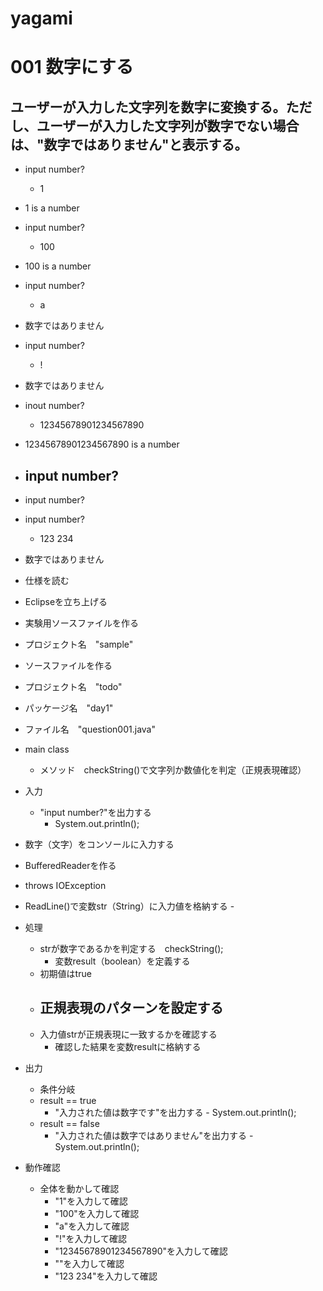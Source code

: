 # yagami

# 001 数字にする
## ユーザーが入力した文字列を数字に変換する。ただし、ユーザーが入力した文字列が数字でない場合は、"数字ではありません"と表示する。

- input number?
  - 1
- 1 is a number

- input number?
   - 100
- 100 is a number

- input number?
   - a
- 数字ではありません

- input number?
   - !
- 数字ではありません

- inout number?
   - 12345678901234567890
- 12345678901234567890 is a number

- input number?
   - 
- input number?

- input number?
   - 123 234
-  数字ではありません



- 仕様を読む
- Eclipseを立ち上げる

- 実験用ソースファイルを作る
 - プロジェクト名　"sample"

- ソースファイルを作る
 - プロジェクト名　"todo"
 - パッケージ名　"day1"
 - ファイル名　"question001.java"
  - main class
    - メソッド　checkString()で文字列か数値化を判定（正規表現確認）

- 入力
  - "input number?"を出力する
    - System.out.println();
 - 数字（文字）をコンソールに入力する
  - BufferedReaderを作る
   - throws IOException
   - ReadLine()で変数str（String）に入力値を格納する
    -

- 処理
  - strが数字であるかを判定する　checkString();
    - 変数result（boolean）を定義する
   - 初期値はtrue
    - 正規表現のパターンを設定する
      - 
    - 入力値strが正規表現に一致するかを確認する
      - 確認した結果を変数resultに格納する


- 出力
   - 条件分岐
   - result == true
     - "入力された値は数字です"を出力する
             - System.out.println();
   - result == false
     - "入力された値は数字ではありません"を出力する
             - System.out.println();

- 動作確認
   - 全体を動かして確認
       - "1"を入力して確認
       - "100"を入力して確認
       - "a"を入力して確認
       - "!"を入力して確認
       - "12345678901234567890"を入力して確認
       - ""を入力して確認
       - "123 234"を入力して確認

